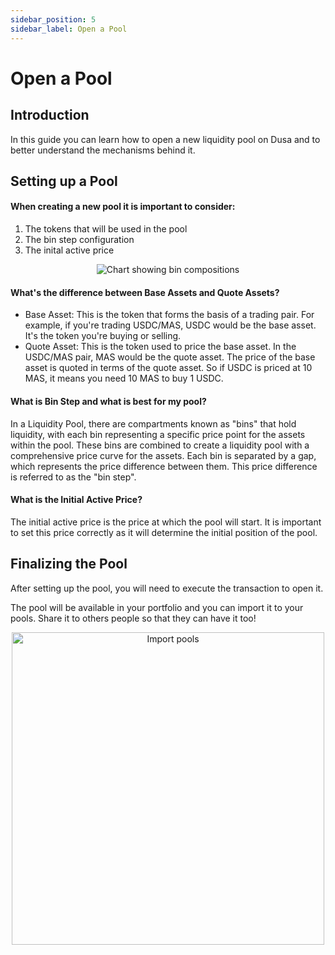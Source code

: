 ```yaml
---
sidebar_position: 5
sidebar_label: Open a Pool
---
```


# Open a Pool

## Introduction

In this guide you can learn how to open a new liquidity pool on Dusa and to better understand the mechanisms behind it.

## Setting up a Pool

#### When creating a new pool it is important to consider:

1. The tokens that will be used in the pool
2. The bin step configuration
3. The inital active price

<p align="center">
  <img src="/img/open-a-pool.png" alt="Chart showing bin compositions" />
</p>

#### What's the difference between Base Assets and Quote Assets?

- Base Asset: This is the token that forms the basis of a trading pair. For example, if you're trading USDC/MAS, USDC would be the base asset. It's the token you're buying or selling.
- Quote Asset: This is the token used to price the base asset. In the USDC/MAS pair, MAS would be the quote asset. The price of the base asset is quoted in terms of the quote asset. So if USDC is priced at 10 MAS, it means you need 10 MAS to buy 1 USDC.

#### What is Bin Step and what is best for my pool?

In a Liquidity Pool, there are compartments known as "bins" that hold liquidity, with each bin representing a specific price point for the assets within the pool. These bins are combined to create a liquidity pool with a comprehensive price curve for the assets. Each bin is separated by a gap, which represents the price difference between them. This price difference is referred to as the "bin step".

#### What is the Initial Active Price?

The initial active price is the price at which the pool will start. It is important to set this price correctly as it will determine the initial position of the pool.

## Finalizing the Pool

After setting up the pool, you will need to execute the transaction to open it.

The pool will be available in your portfolio and you can import it to your pools. Share it to others people so that they can have it too!

<p align="center">
  <img src="/img/import_pool.png" alt="Import pools" width="500px" />
</p>